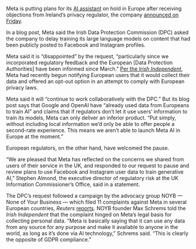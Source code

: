 Meta is putting plans for its [AI assistant](/2024/4/18/24133808/meta-ai-assistant-llama-3-chatgpt-openai-rival) on hold in Europe after receiving objections from Ireland’s privacy regulator, the company [announced on Friday](https://about.fb.com/news/2024/06/building-ai-technology-for-europeans-in-a-transparent-and-responsible-way/). 

In a blog post, Meta said the Irish Data Protection Commission (DPC) asked the company to delay training its large language models on content that had been publicly posted to Facebook and Instagram profiles.

Meta said it is “disappointed” by the request, “particularly since we incorporated regulatory feedback and the European \[Data Protection Authorities\] have been informed since March.” [Per the *Irish Independent*](https://www.independent.ie/business/technology/meta-pauses-ai-data-collection-in-eu-following-irish-dpc-request/a2000443736.html), Meta had recently begun notifying European users that it would collect their data and offered an opt-out option in an attempt to comply with European privacy laws.

Meta said it will “continue to work collaboratively with the DPC.” But its blog post says that Google and OpenAI have “already used data from Europeans to train AI” and claims that if regulators don’t let it use users’ information to train its models, Meta can only deliver an inferior product. “Put simply, without including local information we’d only be able to offer people a second-rate experience. This means we aren’t able to launch Meta AI in Europe at the moment.”

European regulators, on the other hand, have welcomed the pause.

“We are pleased that Meta has reflected on the concerns we shared from users of their service in the UK, and responded to our request to pause and review plans to use Facebook and Instagram user data to train generative AI,” Stephen Almond, the executive director of regulatory risk at the UK Information Commissioner’s Office, said in a statement. 

The DPC’s request followed a campaign by the advocacy group NOYB — None of Your Business — which filed 11 complaints against Meta in several European countries, *Reuters* [reports](https://www.reuters.com/technology/artificial-intelligence/meta-will-not-launch-meta-ai-europe-now-2024-06-14/?utm_source=Sailthru&utm_medium=Newsletter&utm_campaign=Technology-Roundup&utm_term=061424&user_email=236b70608f0e0000fbb7cc7dea082ccc1d7fb6c5b6921a2c9a6baeb58dddb481&lctg=6353df1e553fd5d4e20f4946). NOYB founder Max Schrems told the *Irish Independent* that the complaint hinged on Meta’s legal basis for collecting personal data. “Meta is basically saying that it can use any data from any source for any purpose and make it available to anyone in the world, as long as it’s done via AI technology,” Schrems said. “This is clearly the opposite of GDPR compliance.”
